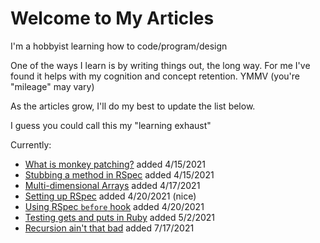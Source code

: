 # Welcome to My Articles
I'm a hobbyist learning how to code/program/design  

One of the ways I learn is by writing things out, the long way. For me I've found it helps with my cognition and concept retention. YMMV (you're "mileage" may vary)  

As the articles grow, I'll do my best to update the list below.  

I guess you could call this my "learning exhaust"

Currently:  

* [What is monkey patching?](all_articles/what_is_monkey_patching.md) added 4/15/2021
* [Stubbing a method in RSpec](all_articles/stubbing_a_method.md) added 4/15/2021
* [Multi-dimensional Arrays](all_articles/multidimensional_arrays.md) added 4/17/2021
* [Setting up RSpec](all_articles/setting_up_rspec.md) added 4/20/2021 (nice)
* [Using RSpec `before` hook](all_articles/setting_up_rspec.md) added 4/20/2021  
* [Testing gets and puts in Ruby](all_articles/testing_gets_and_puts_in_Ruby.md) added 5/2/2021
* [Recursion ain't that bad](https://gist.github.com/MarchandMD/8848567656dc134d875b55c7c8d084e0) added 7/17/2021
  
